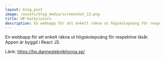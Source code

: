 ```yaml
---
layout: blog_post
image: /assets/blog_media/screenshot_13.png
title: HP-kalkylatorn
description: En webbapp för att enkelt räkna ut högskolepoäng för respektive läsår.
---
```

En webbapp för att enkelt räkna ut högskolepoäng för respektive läsår. Appen är byggd i React JS.

Länk: <https://hp.dannesteknikhorna.se/>